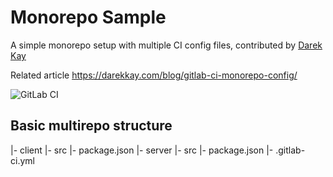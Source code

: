 # Monorepo Sample

A simple monorepo setup with multiple CI config files, contributed by [Darek Kay](https://gitlab.com/darekkay)

Related article https://darekkay.com/blog/gitlab-ci-monorepo-config/

![GitLab CI](https://img.shields.io/gitlab/pipeline/darekkay/ci-review?style=flat-square)

## Basic multirepo structure

|- client
   |- src
   |- package.json
|- server
   |- src
   |- package.json
|- .gitlab-ci.yml